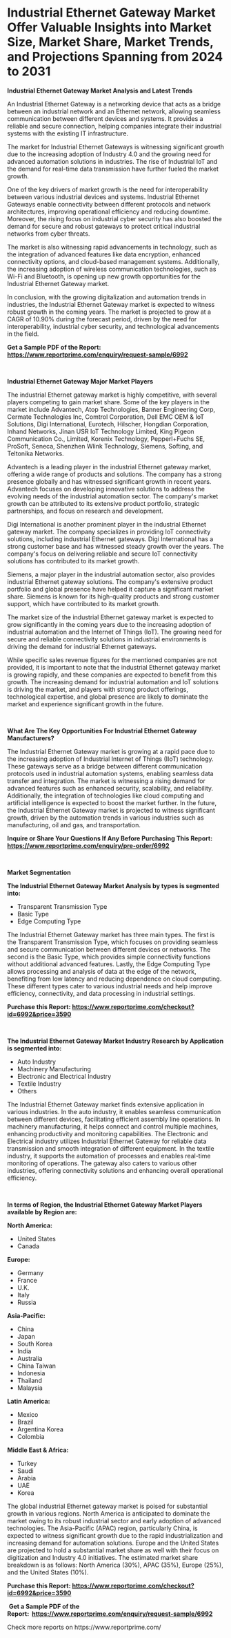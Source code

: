 <p><h1>Industrial Ethernet Gateway Market Offer Valuable Insights into Market Size, Market Share, Market Trends, and Projections Spanning from 2024 to 2031</h1></p><p><strong>Industrial Ethernet Gateway Market Analysis and Latest Trends</strong></p>
<p><p>An Industrial Ethernet Gateway is a networking device that acts as a bridge between an industrial network and an Ethernet network, allowing seamless communication between different devices and systems. It provides a reliable and secure connection, helping companies integrate their industrial systems with the existing IT infrastructure.</p><p>The market for Industrial Ethernet Gateways is witnessing significant growth due to the increasing adoption of Industry 4.0 and the growing need for advanced automation solutions in industries. The rise of Industrial IoT and the demand for real-time data transmission have further fueled the market growth.</p><p>One of the key drivers of market growth is the need for interoperability between various industrial devices and systems. Industrial Ethernet Gateways enable connectivity between different protocols and network architectures, improving operational efficiency and reducing downtime. Moreover, the rising focus on industrial cyber security has also boosted the demand for secure and robust gateways to protect critical industrial networks from cyber threats.</p><p>The market is also witnessing rapid advancements in technology, such as the integration of advanced features like data encryption, enhanced connectivity options, and cloud-based management systems. Additionally, the increasing adoption of wireless communication technologies, such as Wi-Fi and Bluetooth, is opening up new growth opportunities for the Industrial Ethernet Gateway market.</p><p>In conclusion, with the growing digitalization and automation trends in industries, the Industrial Ethernet Gateway market is expected to witness robust growth in the coming years. The market is projected to grow at a CAGR of 10.90% during the forecast period, driven by the need for interoperability, industrial cyber security, and technological advancements in the field.</p></p>
<p><strong>Get a Sample PDF of the Report:&nbsp; <a href="https://www.reportprime.com/enquiry/request-sample/6992">https://www.reportprime.com/enquiry/request-sample/6992</a></strong></p>
<p>&nbsp;</p>
<p><strong>Industrial Ethernet Gateway Major Market Players</strong></p>
<p><p>The industrial Ethernet gateway market is highly competitive, with several players competing to gain market share. Some of the key players in the market include Advantech, Atop Technologies, Banner Engineering Corp, Cermate Technologies Inc, Comtrol Corporation, Dell EMC OEM & IoT Solutions, Digi International, Eurotech, Hilscher, Hongdian Corporation, Inhand Networks, Jinan USR IoT Technology Limited, King Pigeon Communication Co., Limited, Korenix Technology, Pepperl+Fuchs SE, ProSoft, Seneca, Shenzhen Wlink Technology, Siemens, Softing, and Teltonika Networks.</p><p>Advantech is a leading player in the industrial Ethernet gateway market, offering a wide range of products and solutions. The company has a strong presence globally and has witnessed significant growth in recent years. Advantech focuses on developing innovative solutions to address the evolving needs of the industrial automation sector. The company's market growth can be attributed to its extensive product portfolio, strategic partnerships, and focus on research and development.</p><p>Digi International is another prominent player in the industrial Ethernet gateway market. The company specializes in providing IoT connectivity solutions, including industrial Ethernet gateways. Digi International has a strong customer base and has witnessed steady growth over the years. The company's focus on delivering reliable and secure IoT connectivity solutions has contributed to its market growth.</p><p>Siemens, a major player in the industrial automation sector, also provides industrial Ethernet gateway solutions. The company's extensive product portfolio and global presence have helped it capture a significant market share. Siemens is known for its high-quality products and strong customer support, which have contributed to its market growth.</p><p>The market size of the industrial Ethernet gateway market is expected to grow significantly in the coming years due to the increasing adoption of industrial automation and the Internet of Things (IoT). The growing need for secure and reliable connectivity solutions in industrial environments is driving the demand for industrial Ethernet gateways. </p><p>While specific sales revenue figures for the mentioned companies are not provided, it is important to note that the industrial Ethernet gateway market is growing rapidly, and these companies are expected to benefit from this growth. The increasing demand for industrial automation and IoT solutions is driving the market, and players with strong product offerings, technological expertise, and global presence are likely to dominate the market and experience significant growth in the future.</p></p>
<p>&nbsp;</p>
<p><strong>What Are The Key Opportunities For Industrial Ethernet Gateway Manufacturers?</strong></p>
<p><p>The Industrial Ethernet Gateway market is growing at a rapid pace due to the increasing adoption of Industrial Internet of Things (IIoT) technology. These gateways serve as a bridge between different communication protocols used in industrial automation systems, enabling seamless data transfer and integration. The market is witnessing a rising demand for advanced features such as enhanced security, scalability, and reliability. Additionally, the integration of technologies like cloud computing and artificial intelligence is expected to boost the market further. In the future, the Industrial Ethernet Gateway market is projected to witness significant growth, driven by the automation trends in various industries such as manufacturing, oil and gas, and transportation.</p></p>
<p><strong>Inquire or Share Your Questions If Any Before Purchasing This Report: <a href="https://www.reportprime.com/enquiry/pre-order/6992">https://www.reportprime.com/enquiry/pre-order/6992</a></strong></p>
<p>&nbsp;</p>
<p><strong>Market Segmentation</strong></p>
<p><strong>The Industrial Ethernet Gateway Market Analysis by types is segmented into:</strong></p>
<p><ul><li>Transparent Transmission Type</li><li>Basic Type</li><li>Edge Computing Type</li></ul></p>
<p><p>The Industrial Ethernet Gateway market has three main types. The first is the Transparent Transmission Type, which focuses on providing seamless and secure communication between different devices or networks. The second is the Basic Type, which provides simple connectivity functions without additional advanced features. Lastly, the Edge Computing Type allows processing and analysis of data at the edge of the network, benefiting from low latency and reducing dependence on cloud computing. These different types cater to various industrial needs and help improve efficiency, connectivity, and data processing in industrial settings.</p></p>
<p><strong>Purchase this Report:&nbsp;<a href="https://www.reportprime.com/checkout?id=6992&price=3590">https://www.reportprime.com/checkout?id=6992&price=3590</a></strong></p>
<p>&nbsp;</p>
<p><strong>The Industrial Ethernet Gateway Market Industry Research by Application is segmented into:</strong></p>
<p><ul><li>Auto Industry</li><li>Machinery Manufacturing</li><li>Electronic and Electrical Industry</li><li>Textile Industry</li><li>Others</li></ul></p>
<p><p>The Industrial Ethernet Gateway market finds extensive application in various industries. In the auto industry, it enables seamless communication between different devices, facilitating efficient assembly line operations. In machinery manufacturing, it helps connect and control multiple machines, enhancing productivity and monitoring capabilities. The Electronic and Electrical industry utilizes Industrial Ethernet Gateway for reliable data transmission and smooth integration of different equipment. In the textile industry, it supports the automation of processes and enables real-time monitoring of operations. The gateway also caters to various other industries, offering connectivity solutions and enhancing overall operational efficiency.</p></p>
<p>&nbsp;</p>
<p><strong>In terms of Region, the Industrial Ethernet Gateway Market Players available by Region are:</strong></p>
<p>
    <p> <strong> North America: </strong>
        <ul>
            <li>United States</li>
            <li>Canada</li>
        </ul>
        </p> 
    <p> <strong> Europe: </strong>
        <ul>
            <li>Germany</li>
            <li>France</li>
            <li>U.K.</li>
            <li>Italy</li>
            <li>Russia</li>
        </ul>
        </p> 
    <p> <strong> Asia-Pacific: </strong>
        <ul>
            <li>China</li>
            <li>Japan</li>
            <li>South Korea</li>
            <li>India</li>
            <li>Australia</li>
            <li>China Taiwan</li>
            <li>Indonesia</li>
            <li>Thailand</li>
            <li>Malaysia</li>
        </ul>
        </p> 
    <p> <strong> Latin America: </strong>
        <ul>
            <li>Mexico</li>
            <li>Brazil</li>
            <li>Argentina Korea</li>
            <li>Colombia</li>
        </ul>
        </p> 
    <p> <strong> Middle East & Africa: </strong>
        <ul>
            <li>Turkey</li>
            <li>Saudi</li>
            <li>Arabia</li>
            <li>UAE</li>
            <li>Korea</li>
        </ul>
    </p>
    </p>
<p><p>The global industrial Ethernet gateway market is poised for substantial growth in various regions. North America is anticipated to dominate the market owing to its robust industrial sector and early adoption of advanced technologies. The Asia-Pacific (APAC) region, particularly China, is expected to witness significant growth due to the rapid industrialization and increasing demand for automation solutions. Europe and the United States are projected to hold a substantial market share as well with their focus on digitization and Industry 4.0 initiatives. The estimated market share breakdown is as follows: North America (30%), APAC (35%), Europe (25%), and the United States (10%).</p></p>
<p><strong>Purchase this Report: <a href="https://www.reportprime.com/checkout?id=6992&price=3590">https://www.reportprime.com/checkout?id=6992&price=3590</a></strong></p>
<p>&nbsp;<strong>Get a Sample PDF of the Report:&nbsp;&nbsp;<a href="https://www.reportprime.com/enquiry/request-sample/6992">https://www.reportprime.com/enquiry/request-sample/6992</a></strong></p>
<p><strong></strong></p>
<p>Check more reports on https://www.reportprime.com/</p>